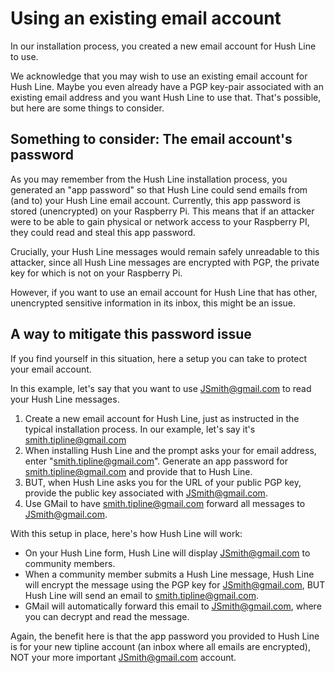 # Using an existing email account

In our installation process, you created a new email account for Hush Line to use. 

We acknowledge that you may wish to use an existing email account for Hush Line. Maybe you even already have a PGP key-pair associated with an existing email address and you want Hush Line to use that. That's possible, but here are some things to consider.

## Something to consider: The email account's password

As you may remember from the Hush Line installation process, you generated an "app password" so that Hush Line could send emails from (and to) your Hush Line email account. Currently, this app password is stored (unencrypted) on your Raspberry Pi. This means that if an attacker were to be able to gain physical or network access to your Raspberry PI, they could read and steal this app password.

Crucially, your Hush Line messages would remain safely unreadable to this attacker, since all Hush Line messages are encrypted with PGP, the private key for which is not on your Raspberry Pi. 

However, if you want to use an email account for Hush Line that has other, unencrypted sensitive information in its inbox, this might be an issue.

## A way to mitigate this password issue

If you find yourself in this situation, here a setup you can take to protect your email account.

In this example, let's say that you want to use JSmith@gmail.com to read your Hush Line messages. 

1. Create a new email account for Hush Line, just as instructed in the typical installation process. In our example, let's say it's smith.tipline@gmail.com
2. When installing Hush Line and the prompt asks your for email address, enter "smith.tipline@gmail.com". Generate an app password for smith.tipline@gmail.com and provide that to Hush Line.
3. BUT, when Hush Line asks you for the URL of your public PGP key, provide the public key associated with JSmith@gmail.com.
4. Use GMail to have smith.tipline@gmail.com forward all messages to JSmith@gmail.com.

With this setup in place, here's how Hush Line will work:

* On your Hush Line form, Hush Line will display JSmith@gmail.com to community members.
* When a community member submits a Hush Line message, Hush Line will encrypt the message using the PGP key for JSmith@gmail.com, BUT Hush Line will send an email to smith.tipline@gmail.com.
* GMail will automatically forward this email to JSmith@gmail.com, where you can decrypt and read the message.

Again, the benefit here is that the app password you provided to Hush Line is for your new tipline account (an inbox where all emails are encrypted), NOT your more important JSmith@gmail.com account.


